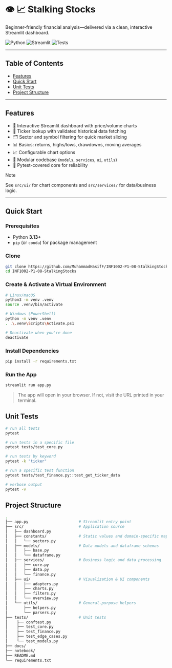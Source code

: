 # 👁️ 📈 Stalking Stocks

Beginner-friendly financial analysis—delivered via a clean, interactive Streamlit dashboard.

![Python](https://img.shields.io/badge/Python-3.13+-blue)
![Streamlit](https://img.shields.io/badge/Streamlit-app-brightgreen)
![Tests](https://img.shields.io/badge/tests-pytest-informational)

---

## Table of Contents
- [Features](#features)
- [Quick Start](#quick-start)
- [Unit Tests](#unit-tests)
- [Project Structure](#project-structure)

---

## Features

- 🧭 Interactive Streamlit dashboard with price/volume charts
- 🔎 Ticker lookup with validated historical data fetching
- 🗂️ Sector and symbol filtering for quick market slicing
- 📊 Basics: returns, highs/lows, drawdowns, moving averages
- 📈 Configurable chart options
- 🧩 Modular codebase (`models`, `services`, `ui`, `utils`)
- 🧪 Pytest-covered core for reliability

> [!NOTE]
> See `src/ui/` for chart components and `src/services/` for data/business logic.

---

## Quick Start

### Prerequisites
- Python **3.13+**
- `pip` (or `conda`) for package management

### Clone

```bash
git clone https://github.com/MuhammadHasifF/INF1002-P1-08-StalkingStocks.git
cd INF1002-P1-08-StalkingStocks
```

### Create & Activate a Virtual Environment

```bash
# Linux/macOS
python3 -m venv .venv
source .venv/bin/activate

# Windows (PowerShell)
python -m venv .venv
. .\.venv\Scripts\Activate.ps1

# Deactivate when you're done
deactivate
```

### Install Dependencies

```bash
pip install -r requirements.txt
```

### Run the App

```bash
streamlit run app.py
```
> The app will open in your browser. If not, visit the URL printed in your terminal.

## Unit Tests

```bash
# run all tests
pytest

# run tests in a specific file
pytest tests/test_core.py

# run tests by keyword
pytest -k "ticker"

# run a specific test function
pytest tests/test_finance.py::test_get_ticker_data

# verbose output
pytest -v
```

## Project Structure

```bash
.
├── app.py                      # Streamlit entry point
├── src/                        # Application source
│   ├── dashboard.py
│   ├── constants/              # Static values and domain-specific mappings
│   │   └── sectors.py
│   ├── models/                 # Data models and dataframe schemas
│   │   ├── base.py
│   │   └── dataframe.py
│   ├── services/               # Business logic and data processing
│   │   ├── core.py
│   │   ├── data.py
│   │   └── finance.py
│   ├── ui/                     # Visualization & UI components
│   │   ├── adapters.py
│   │   ├── charts.py
│   │   ├── filters.py
│   │   └── overview.py
│   └── utils/                  # General-purpose helpers
│       ├── helpers.py
│       └── parsers.py
├── tests/                      # Unit tests
│    ├── conftest.py
│    ├── test_core.py
│    ├── test_finance.py
│    ├── test_edge_cases.py
│    └── test_models.py
├── docs/
├── notebook/
├── README.md
└── requirements.txt
```
